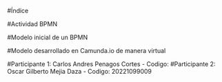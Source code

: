 #Índice

#Actividad BPMN 

#Modelo inicial de un BPMN

#Modelo desarrollado en Camunda.io de manera virtual

#Participante 1: Carlos Andres Penagos Cortes - Codigo: 
#Participante 2: Oscar Gilberto Mejia Daza - Codigo: 20221099009
